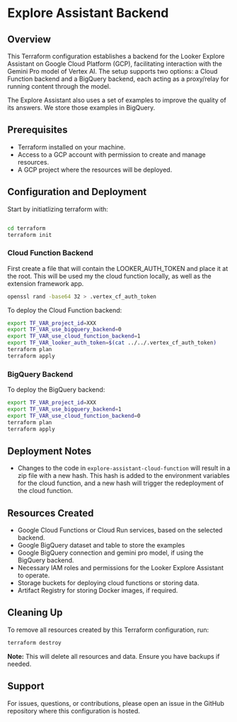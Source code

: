 # Explore Assistant Backend

## Overview

This Terraform configuration establishes a backend for the Looker Explore Assistant on Google Cloud Platform (GCP), facilitating interaction with the Gemini Pro model of Vertex AI. The setup supports two options: a Cloud Function backend and a BigQuery backend, each acting as a proxy/relay for running content through the model.

The Explore Assistant also uses a set of examples to improve the quality of its answers. We store those examples in BigQuery. 

## Prerequisites

- Terraform installed on your machine.
- Access to a GCP account with permission to create and manage resources.
- A GCP project where the resources will be deployed.

## Configuration and Deployment

Start by initiatlizing terraform with:

```bash

cd terraform
terraform init
```

### Cloud Function Backend

First create a file that will contain the LOOKER_AUTH_TOKEN and place it at the root. This will be used my the cloud function locally, as well as the extension framework app.

```bash
openssl rand -base64 32 > .vertex_cf_auth_token

```

To deploy the Cloud Function backend:

```bash
export TF_VAR_project_id=XXX
export TF_VAR_use_bigquery_backend=0
export TF_VAR_use_cloud_function_backend=1
export TF_VAR_looker_auth_token=$(cat ../../.vertex_cf_auth_token)
terraform plan
terraform apply
```

### BigQuery Backend

To deploy the BigQuery backend:

```bash
export TF_VAR_project_id=XXX
export TF_VAR_use_bigquery_backend=1
export TF_VAR_use_cloud_function_backend=0
terraform plan
terraform apply
```

## Deployment Notes

- Changes to the code in `explore-assistant-cloud-function` will result in a zip file with a new hash. This hash is added to the environment variables for the cloud function, and a new hash will trigger the redeployment of the cloud function.

## Resources Created

- Google Cloud Functions or Cloud Run services, based on the selected backend.
- Google BigQuery dataset and table to store the examples
- Google BigQuery connection and gemini pro model, if using the BigQuery backend.
- Necessary IAM roles and permissions for the Looker Explore Assistant to operate.
- Storage buckets for deploying cloud functions or storing data.
- Artifact Registry for storing Docker images, if required.

## Cleaning Up

To remove all resources created by this Terraform configuration, run:

```sh
terraform destroy
```

**Note:** This will delete all resources and data. Ensure you have backups if needed.

## Support

For issues, questions, or contributions, please open an issue in the GitHub repository where this configuration is hosted.
